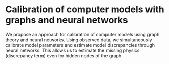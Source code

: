 # Calibration of computer models with graphs and neural networks

We propose an approach for calibration of computer models using graph theory and neural networks.
Using observed data, we simultaneously calibrate model parameters and estimate model discrepancies through neural networks.
This allows us to estimate the missing physics (discrepancy term) even for hidden nodes of the graph.
